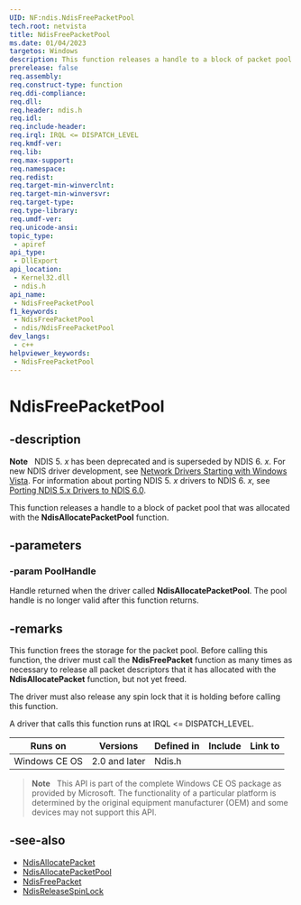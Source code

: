 ```yaml
---
UID: NF:ndis.NdisFreePacketPool
tech.root: netvista
title: NdisFreePacketPool
ms.date: 01/04/2023
targetos: Windows
description: This function releases a handle to a block of packet pool that was allocated with the NdisAllocatePacketPool function.
prerelease: false
req.assembly: 
req.construct-type: function
req.ddi-compliance: 
req.dll: 
req.header: ndis.h
req.idl: 
req.include-header: 
req.irql: IRQL <= DISPATCH_LEVEL
req.kmdf-ver: 
req.lib: 
req.max-support: 
req.namespace: 
req.redist: 
req.target-min-winverclnt: 
req.target-min-winversvr: 
req.target-type: 
req.type-library: 
req.umdf-ver: 
req.unicode-ansi: 
topic_type:
 - apiref
api_type:
 - DllExport
api_location:
 - Kernel32.dll
 - ndis.h
api_name:
 - NdisFreePacketPool
f1_keywords:
 - NdisFreePacketPool
 - ndis/NdisFreePacketPool
dev_langs:
 - c++
helpviewer_keywords:
 - NdisFreePacketPool
---
```


# NdisFreePacketPool

## -description

**Note**   NDIS 5. *x* has been deprecated and is superseded by NDIS 6. *x*. For new NDIS driver development, see [Network Drivers Starting with Windows Vista](../_netvista/index.md). For information about porting NDIS 5. *x* drivers to NDIS 6. *x*, see [Porting NDIS 5.x Drivers to NDIS 6.0](https://msdn.microsoft.com/library/Ff570059).

This function releases a handle to a block of packet pool that was allocated with the **NdisAllocatePacketPool** function.

## -parameters

### -param PoolHandle

Handle returned when the driver called **NdisAllocatePacketPool**. The pool handle is no longer valid after this function returns.

## -remarks

This function frees the storage for the packet pool. Before calling this function, the driver must call the **NdisFreePacket** function as many times as necessary to release all packet descriptors that it has allocated with the **NdisAllocatePacket** function, but not yet freed.

The driver must also release any spin lock that it is holding before calling this function.

A driver that calls this function runs at IRQL \<= DISPATCH\_LEVEL.

<table>
<thead>
<tr class="header">
<th>Runs on</th>
<th>Versions</th>
<th>Defined in</th>
<th>Include</th>
<th>Link to</th>
</tr>
</thead>
<tbody>
<tr class="odd">
<td>Windows CE OS</td>
<td>2.0 and later</td>
<td>Ndis.h</td>
<td> </td>
<td> </td>
</tr>
</tbody>
</table>

> **Note**   This API is part of the complete Windows CE OS package as provided by Microsoft. The functionality of a particular platform is determined by the original equipment manufacturer (OEM) and some devices may not support this API.

## -see-also

- [NdisAllocatePacket](/previous-versions/windows/hardware/network/ff550774(v=vs.85))
- [NdisAllocatePacketPool](/previous-versions/windows/hardware/network/ff550780(v=vs.85))
- [NdisFreePacket](/previous-versions/windows/hardware/network/ff551993(v=vs.85))
- [NdisReleaseSpinLock](/windows-hardware/drivers/ddi/ndis/nf-ndis-ndisreleasespinlock)
